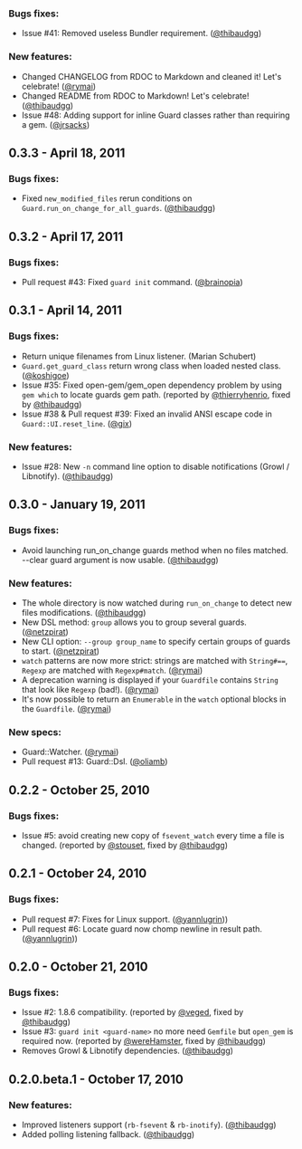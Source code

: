 ### Bugs fixes:

- Issue #41: Removed useless Bundler requirement. ([@thibaudgg](https://github.com/thibaudgg))

### New features:

- Changed CHANGELOG from RDOC to Markdown and cleaned it! Let's celebrate! ([@rymai](https://github.com/rymai))
- Changed README from RDOC to Markdown! Let's celebrate! ([@thibaudgg](https://github.com/thibaudgg))
- Issue #48: Adding support for inline Guard classes rather than requiring a gem. ([@jrsacks](https://github.com/jrsacks))


## 0.3.3 - April 18, 2011

### Bugs fixes:

- Fixed `new_modified_files` rerun conditions on `Guard.run_on_change_for_all_guards`. ([@thibaudgg](https://github.com/thibaudgg))


## 0.3.2 - April 17, 2011

### Bugs fixes:

- Pull request #43: Fixed `guard init` command. ([@brainopia](https://github.com/brainopia))


## 0.3.1 - April 14, 2011

### Bugs fixes:

- Return unique filenames from Linux listener. (Marian Schubert)
- `Guard.get_guard_class` return wrong class when loaded nested class. ([@koshigoe](https://github.com/koshigoe))
- Issue #35: Fixed open-gem/gem_open dependency problem by using `gem which` to locate guards gem path. (reported by [@thierryhenrio](https://github.com/thierryhenrio), fixed by [@thibaudgg](https://github.com/thibaudgg))
- Issue #38 & Pull request #39: Fixed an invalid ANSI escape code in `Guard::UI.reset_line`. ([@gix](https://github.com/gix))

### New features:

- Issue #28: New `-n` command line option to disable notifications (Growl / Libnotify). ([@thibaudgg](https://github.com/thibaudgg))


## 0.3.0 - January 19, 2011

### Bugs fixes:

- Avoid launching run_on_change guards method when no files matched. --clear guard argument is now usable. ([@thibaudgg](https://github.com/thibaudgg))

### New features:

- The whole directory is now watched during `run_on_change` to detect new files modifications. ([@thibaudgg](https://github.com/thibaudgg))
- New DSL method: `group` allows you to group several guards. ([@netzpirat](https://github.com/netzpirat))
- New CLI option: `--group group_name` to specify certain groups of guards to start. ([@netzpirat](https://github.com/netzpirat))
- `watch` patterns are now more strict: strings are matched with `String#==`, `Regexp` are matched with `Regexp#match`. ([@rymai](https://github.com/rymai))
- A deprecation warning is displayed if your `Guardfile` contains `String` that look like `Regexp` (bad!). ([@rymai](https://github.com/rymai))
- It's now possible to return an `Enumerable` in the `watch` optional blocks in the `Guardfile`. ([@rymai](https://github.com/rymai))

### New specs:

- Guard::Watcher. ([@rymai](https://github.com/rymai))
- Pull request #13: Guard::Dsl. ([@oliamb](https://github.com/oliamb))


## 0.2.2 - October 25, 2010

### Bugs fixes:

- Issue #5: avoid creating new copy of `fsevent_watch` every time a file is changed. (reported by [@stouset](https://github.com/stouset), fixed by [@thibaudgg](https://github.com/thibaudgg))


## 0.2.1 - October 24, 2010

### Bugs fixes:

- Pull request #7: Fixes for Linux support. ([@yannlugrin](https://github.com/yannlugrin)))
- Pull request #6: Locate guard now chomp newline in result path. ([@yannlugrin](https://github.com/yannlugrin)))


## 0.2.0 - October 21, 2010

### Bugs fixes:

- Issue #2: 1.8.6 compatibility. (reported by [@veged](https://github.com/veged), fixed by [@thibaudgg](https://github.com/thibaudgg))
- Issue #3: `guard init <guard-name>` no more need `Gemfile` but `open_gem` is required now. (reported by [@wereHamster](https://github.com/wereHamster), fixed by [@thibaudgg](https://github.com/thibaudgg))
- Removes Growl & Libnotify dependencies. ([@thibaudgg](https://github.com/thibaudgg))


## 0.2.0.beta.1 - October 17, 2010

### New features:

- Improved listeners support (`rb-fsevent` & `rb-inotify`). ([@thibaudgg](https://github.com/thibaudgg))
- Added polling listening fallback. ([@thibaudgg](https://github.com/thibaudgg))